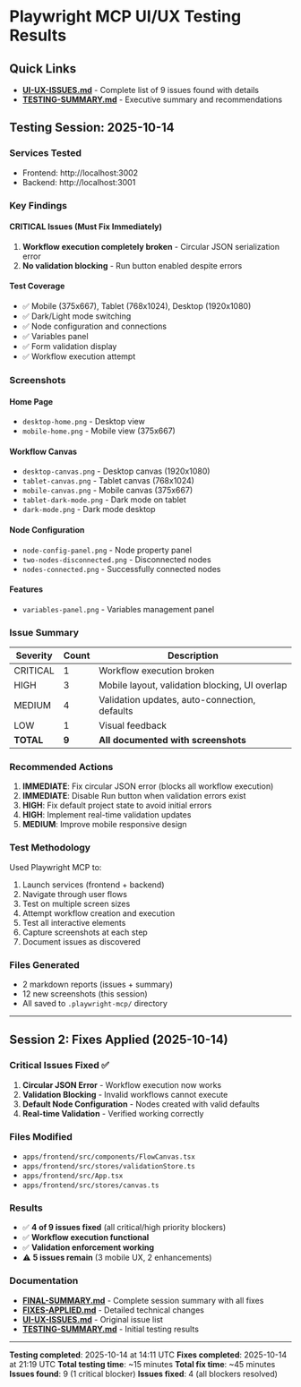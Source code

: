 # Playwright MCP UI/UX Testing Results

## Quick Links

- **[UI-UX-ISSUES.md](./UI-UX-ISSUES.md)** - Complete list of 9 issues found with details
- **[TESTING-SUMMARY.md](./TESTING-SUMMARY.md)** - Executive summary and recommendations

## Testing Session: 2025-10-14

### Services Tested
- Frontend: http://localhost:3002
- Backend: http://localhost:3001

### Key Findings

#### CRITICAL Issues (Must Fix Immediately)
1. **Workflow execution completely broken** - Circular JSON serialization error
2. **No validation blocking** - Run button enabled despite errors

#### Test Coverage
- ✅ Mobile (375x667), Tablet (768x1024), Desktop (1920x1080)
- ✅ Dark/Light mode switching
- ✅ Node configuration and connections
- ✅ Variables panel
- ✅ Form validation display
- ✅ Workflow execution attempt

### Screenshots

#### Home Page
- `desktop-home.png` - Desktop view
- `mobile-home.png` - Mobile view (375x667)

#### Workflow Canvas
- `desktop-canvas.png` - Desktop canvas (1920x1080)
- `tablet-canvas.png` - Tablet canvas (768x1024)
- `mobile-canvas.png` - Mobile canvas (375x667)
- `tablet-dark-mode.png` - Dark mode on tablet
- `dark-mode.png` - Dark mode desktop

#### Node Configuration
- `node-config-panel.png` - Node property panel
- `two-nodes-disconnected.png` - Disconnected nodes
- `nodes-connected.png` - Successfully connected nodes

#### Features
- `variables-panel.png` - Variables management panel

### Issue Summary

| Severity | Count | Description |
|----------|-------|-------------|
| CRITICAL | 1 | Workflow execution broken |
| HIGH | 3 | Mobile layout, validation blocking, UI overlap |
| MEDIUM | 4 | Validation updates, auto-connection, defaults |
| LOW | 1 | Visual feedback |
| **TOTAL** | **9** | **All documented with screenshots** |

### Recommended Actions

1. **IMMEDIATE**: Fix circular JSON error (blocks all workflow execution)
2. **IMMEDIATE**: Disable Run button when validation errors exist
3. **HIGH**: Fix default project state to avoid initial errors
4. **HIGH**: Implement real-time validation updates
5. **MEDIUM**: Improve mobile responsive design

### Test Methodology

Used Playwright MCP to:
1. Launch services (frontend + backend)
2. Navigate through user flows
3. Test on multiple screen sizes
4. Attempt workflow creation and execution
5. Test all interactive elements
6. Capture screenshots at each step
7. Document issues as discovered

### Files Generated

- 2 markdown reports (issues + summary)
- 12 new screenshots (this session)
- All saved to `.playwright-mcp/` directory

---

## Session 2: Fixes Applied (2025-10-14)

### Critical Issues Fixed ✅
1. **Circular JSON Error** - Workflow execution now works
2. **Validation Blocking** - Invalid workflows cannot execute
3. **Default Node Configuration** - Nodes created with valid defaults
4. **Real-time Validation** - Verified working correctly

### Files Modified
- `apps/frontend/src/components/FlowCanvas.tsx`
- `apps/frontend/src/stores/validationStore.ts`
- `apps/frontend/src/App.tsx`
- `apps/frontend/src/stores/canvas.ts`

### Results
- ✅ **4 of 9 issues fixed** (all critical/high priority blockers)
- ✅ **Workflow execution functional**
- ✅ **Validation enforcement working**
- ⚠️ **5 issues remain** (3 mobile UX, 2 enhancements)

### Documentation
- **[FINAL-SUMMARY.md](./FINAL-SUMMARY.md)** - Complete session summary with all fixes
- **[FIXES-APPLIED.md](./FIXES-APPLIED.md)** - Detailed technical changes
- **[UI-UX-ISSUES.md](./UI-UX-ISSUES.md)** - Original issue list
- **[TESTING-SUMMARY.md](./TESTING-SUMMARY.md)** - Initial testing results

---

**Testing completed**: 2025-10-14 at 14:11 UTC
**Fixes completed**: 2025-10-14 at 21:19 UTC
**Total testing time**: ~15 minutes
**Total fix time**: ~45 minutes
**Issues found**: 9 (1 critical blocker)
**Issues fixed**: 4 (all blockers resolved)
